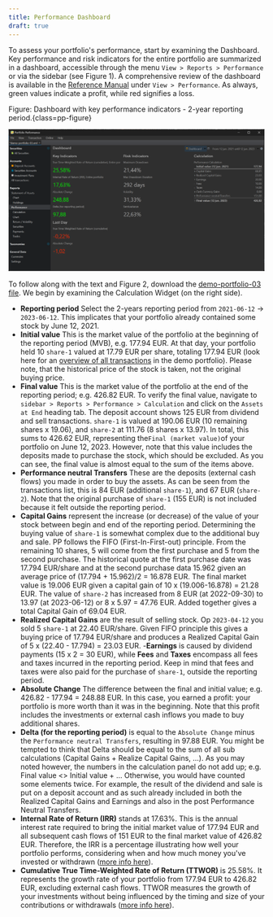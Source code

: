 ```yaml
---
title: Performance Dashboard
draft: true
---
```

To assess your portfolio's performance, start by examining the Dashboard. Key performance and risk indicators for the entire portfolio are summarized in a dashboard, accessible through the menu `View > Reports > Performance` or via the sidebar (see Figure 1). A comprehensive review of the dashboard is available in the [Reference Manual](../reference/view/performance.md) under `View > Performance`. As always, green values indicate a profit, while red signifies a loss.

Figure: Dashboard with key performance indicators - 2-year reporting period.{class=pp-figure}

![Performance Dashboard](../reference/view/images/performance-dashboard-2yrs.png)

To follow along with the text and Figure 2, download the [demo-portfolio-03 file](../assets/demo-portfolio-03.xml). We begin by examining the Calculation Widget (on the right side).

- **Reporting period** Select the 2-years reporting period from `2021-06-12` &rarr; `2023-06-12`. This implicates that your portfolio already contained some stock by June 12, 2021.
- **Initial value** This is the market value of the portfolio at the beginning of the reporting period (MVB), e.g. 177.94 EUR. At that day, your portfolio held 10 `share-1` valued at 17.79 EUR per share, totaling 177.94 EUR (look here for an [overview of all transactions](../concepts/performance/images/info-irr-example-transactions.png) in the demo portfolio). Please note, that the historical price of the stock is taken, not the original buying price.
- **Final value** This is the market value of the portfolio at the end of the reporting period; e.g. 426.82 EUR. To verify the final value, navigate to `sidebar > Reports > Performance > Calculation` and click on the `Assets at End` heading tab. The deposit account shows 125 EUR from dividend and sell transactions. `share-1` is valued at 190.06 EUR (10 remaining shares x 19.06), and `share-2` at 111.76 (8 shares x 13.97). In total, this sums to 426.62 EUR, representing the`Final (market value)`of your portfolio on June 12, 2023. However, note that this value includes the deposits made to purchase the stock, which should be excluded.
    As you can see, the final value is almost equal to the sum of the items above.
- **Performance neutral Transfers** These are the deposits (external cash flows) you made in order to buy the assets. As can be seen from the transactions list, this is 84 EUR (additional `share-1`), and 67 EUR (`share-2`). Note that the original purchase of `share-1` (155 EUR) is not included because it felt outside the reporting period.
- **Capital Gains** represent the increase (or decrease) of the value of your stock between begin and end of the reporting period. Determining the buying value of `share-1` is somewhat complex due to the additional buy and sale. PP follows the FIFO (First-In-First-out) principle. From the remaining 10 shares, 5 will come from the first purchase and 5 from the second purchase. The historical quote at the first purchase date was 17.794 EUR/share and at the second purchase data 15.962 given an average price of (17.794 + 15.962)/2 = 16.878 EUR. The final market value is 19.006 EUR given a capital gain of 10 x (19.006-16.878) = 21.28 EUR. The value of `share-2` has increased from 8 EUR (at 2022-09-30) to 13.97 (at 2023-06-12) or 8 x 5.97 = 47.76 EUR. Added together gives a total Capital Gain of 69.04 EUR.
- **Realized Capital Gains** are the result of selling stock. Op `2023-04-12` you sold 5 `share-1` at 22.40 EUR/share. Given FIFO principle this gives a buying price of 17.794 EUR/share and produces a Realized Capital Gain of 5 x (22.40 - 17.794) = 23.03 EUR. 
-**Earnings** is caused by dividend payments (15 x 2 = 30 EUR), while **Fees** and **Taxes** encompass all fees and taxes incurred in the reporting period. Keep in mind that fees and taxes were also paid for the purchase of `share-1`, outside the reporting period.
- **Absolute Change** The difference between the final and initial value; e.g. 426.82 - 177.94 = 248.88 EUR. In this case, you earned a profit: your portfolio is more worth than it was in the beginning. Note that this profit includes the investments or external cash inflows you made to buy additional shares.
- **Delta (for the reporting period)** is equal to the `Absolute Change` minus the `Performance neutral Transfers`, resulting in 97.88 EUR. You might be tempted to think that Delta should be equal to the sum of all sub calculations (Capital Gains + Realize Capital Gains, ...). As you may noted however, the numbers in the calculation panel do not add up; e.g. Final value <> Initial value + ... Otherwise, you would have counted some elements twice. For example, the result of the dividend and sale is put on a deposit account and as such already included in both the Realized Capital Gains and Earnings and also in the post Performance Neutral Transfers.
- **Internal Rate of Return (IRR)** stands at 17.63%. This is the annual interest rate required to bring the initial market value of 177.94 EUR and all subsequent cash flows of 151 EUR to the final market value of 426.82 EUR. Therefore, the IRR is a percentage illustrating how well your portfolio performs, considering when and how much money you've invested or withdrawn ([more info here](../concepts/performance/money-weighted.md)).
- **Cumulative True Time-Weighted Rate of Return (TTWOR)** is 25.58%. It represents the growth rate of your portfolio from 177.94 EUR to 426.82 EUR, excluding external cash flows. TTWOR measures the growth of your investments without being influenced by the timing and size of your contributions or withdrawals ([more info here](../concepts/performance/time-weighted.md)).